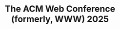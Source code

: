---
title: "The ACM Web Conference (formerly, WWW) 2025"
collection: publications
permalink: /publication/2025-canvas_fp
year: 2025
conference: 'Breaking the Shield: Analyzing and Attacking Canvas Fingerprinting Defenses in the in-the-wild'
authors: ['Hoang Dai Nguyen', 'Phani Vadrevu']
location: 'Sydney, Australia'
accepted: '409'
submitted: '2062'
paper_url: '/files/papers/canvas_fp.pdf '
---